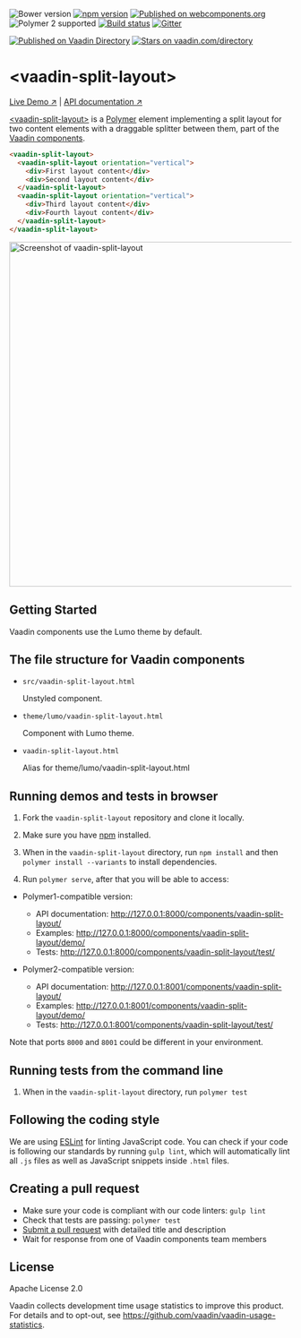 ![Bower version](https://img.shields.io/bower/v/vaadin-split-layout.svg)
[![npm version](https://badge.fury.io/js/%40vaadin%2Fvaadin-split-layout.svg)](https://badge.fury.io/js/%40vaadin%2Fvaadin-split-layout)
[![Published on webcomponents.org](https://img.shields.io/badge/webcomponents.org-published-blue.svg)](https://www.webcomponents.org/element/vaadin/vaadin-split-layout)
![Polymer 2 supported](https://img.shields.io/badge/Polymer2-supported-blue.svg)
[![Build status](https://travis-ci.org/vaadin/vaadin-split-layout.svg?branch=master)](https://travis-ci.org/vaadin/vaadin-split-layout)
[![Gitter](https://badges.gitter.im/Join%20Chat.svg)](https://gitter.im/vaadin/web-components?utm_source=badge&utm_medium=badge&utm_campaign=pr-badge)

[![Published on Vaadin  Directory](https://img.shields.io/badge/Vaadin%20Directory-published-00b4f0.svg)](https://vaadin.com/directory/component/vaadinvaadin-split-layout)
[![Stars on vaadin.com/directory](https://img.shields.io/vaadin-directory/star/vaadinvaadin-split-layout.svg)](https://vaadin.com/directory/component/vaadinvaadin-split-layout)

# &lt;vaadin-split-layout&gt;

[Live Demo ↗](https://vaadin.com/components/vaadin-split-layout/html-examples)
|
[API documentation ↗](https://vaadin.com/components/vaadin-split-layout/html-api)

[&lt;vaadin-split-layout&gt;](https://vaadin.com/components/vaadin-split-layout) is a [Polymer](http://polymer-project.org) element implementing a split layout for two content elements with a draggable splitter between them, part of the [Vaadin components](https://vaadin.com/components).

<!---
```
<custom-element-demo height="218">
  <template>
    <style>
      vaadin-split-layout {
        height: 200px;
      }
      vaadin-split-layout > div {
        font-family: sans-serif;
        display: flex;
        justify-content: center;
        align-items: center;
      }
    </style>
    <script src="../webcomponentsjs/webcomponents-lite.js"></script>
    <link rel="import" href="vaadin-split-layout.html">
    <next-code-block></next-code-block>
  </template>
</custom-element-demo>
```
-->
```html
<vaadin-split-layout>
  <vaadin-split-layout orientation="vertical">
    <div>First layout content</div>
    <div>Second layout content</div>
  </vaadin-split-layout>
  <vaadin-split-layout orientation="vertical">
    <div>Third layout content</div>
    <div>Fourth layout content</div>
  </vaadin-split-layout>
</vaadin-split-layout>
```

[<img src="https://raw.githubusercontent.com/vaadin/vaadin-split-layout/master/screenshot.png" width="616" alt="Screenshot of vaadin-split-layout">](https://vaadin.com/components/vaadin-split-layout)

## Getting Started

Vaadin components use the Lumo theme by default.

## The file structure for Vaadin components

- `src/vaadin-split-layout.html`

  Unstyled component.

- `theme/lumo/vaadin-split-layout.html`

  Component with Lumo theme.

- `vaadin-split-layout.html`

  Alias for theme/lumo/vaadin-split-layout.html

## Running demos and tests in browser

1. Fork the `vaadin-split-layout` repository and clone it locally.

1. Make sure you have [npm](https://www.npmjs.com/) installed.

1. When in the `vaadin-split-layout` directory, run `npm install` and then `polymer install --variants` to install dependencies.

1. Run `polymer serve`, after that you will be able to access:

  - Polymer1-compatible version:

    - API documentation: http://127.0.0.1:8000/components/vaadin-split-layout/
    - Examples: http://127.0.0.1:8000/components/vaadin-split-layout/demo/
    - Tests: http://127.0.0.1:8000/components/vaadin-split-layout/test/

  - Polymer2-compatible version:

    - API documentation: http://127.0.0.1:8001/components/vaadin-split-layout/
    - Examples: http://127.0.0.1:8001/components/vaadin-split-layout/demo/
    - Tests: http://127.0.0.1:8001/components/vaadin-split-layout/test/

Note that ports `8000` and `8001` could be different in your environment.


## Running tests from the command line

1. When in the `vaadin-split-layout` directory, run `polymer test`


## Following the coding style

We are using [ESLint](http://eslint.org/) for linting JavaScript code. You can check if your code is following our standards by running `gulp lint`, which will automatically lint all `.js` files as well as JavaScript snippets inside `.html` files.


## Creating a pull request

  - Make sure your code is compliant with our code linters: `gulp lint`
  - Check that tests are passing: `polymer test`
  - [Submit a pull request](https://www.digitalocean.com/community/tutorials/how-to-create-a-pull-request-on-github) with detailed title and description
  - Wait for response from one of Vaadin components team members


## License

Apache License 2.0

Vaadin collects development time usage statistics to improve this product. For details and to opt-out, see https://github.com/vaadin/vaadin-usage-statistics.
